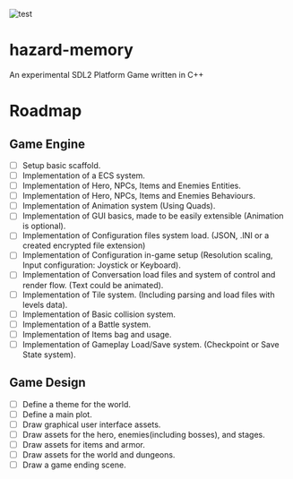 ![test](https://github.com/ryukinix/hazard-memory/workflows/test/badge.svg)

# hazard-memory
An experimental  SDL2 Platform Game written in C++

# Roadmap
## Game Engine

- [ ] Setup basic scaffold.
- [ ] Implementation of a ECS system.
- [ ] Implementation of Hero, NPCs, Items and Enemies Entities.
- [ ] Implementation of Hero, NPCs, Items and Enemies Behaviours.
- [ ] Implementation of Animation system (Using Quads).
- [ ] Implementation of GUI basics, made to be easily extensible (Animation is optional).
- [ ] Implementation of Configuration files system load. (JSON, .INI or a created encrypted file extension)
- [ ] Implementation of Configuration in-game setup (Resolution scaling, Input configuration: Joystick or Keyboard).
- [ ] Implementation of Conversation load files and system of control and render flow. (Text could be animated).
- [ ] Implementation of Tile system. (Including parsing and load files with levels data).
- [ ] Implementation of Basic collision system.
- [ ] Implementation of a Battle system.
- [ ] Implementation of Items bag and usage.
- [ ] Implementation of Gameplay Load/Save system. (Checkpoint or Save State system).

## Game Design

- [ ] Define a theme for the world.
- [ ] Define a main plot.
- [ ] Draw graphical user interface assets.
- [ ] Draw assets for the hero, enemies(including bosses), and stages.
- [ ] Draw assets for items and armor.
- [ ] Draw assets for the world and dungeons.
- [ ] Draw a game ending scene.
